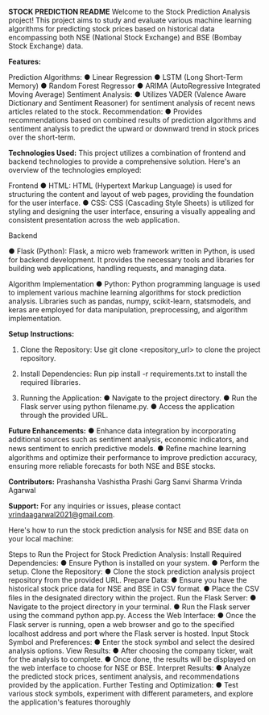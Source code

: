 **STOCK PREDICTION README** 
Welcome to the Stock Prediction Analysis project! This project aims to study and evaluate various machine learning algorithms for predicting stock prices based on historical data encompassing both NSE (National Stock Exchange) and BSE (Bombay Stock Exchange) data.


**Features:**

Prediction Algorithms:
●	Linear Regression
●	LSTM (Long Short-Term Memory)
●	Random Forest Regressor
●	ARIMA (AutoRegressive Integrated Moving Average)
Sentiment Analysis:
●	Utilizes VADER (Valence Aware Dictionary and Sentiment Reasoner) for sentiment analysis of recent news articles related to the stock.
Recommendation:
●	Provides recommendations based on combined results of prediction algorithms and sentiment analysis to predict the upward or downward trend in stock prices over the short-term.


**Technologies Used:**
This project utilizes a combination of frontend and backend technologies to provide a comprehensive solution. Here's an overview of the technologies employed:

Frontend
●	HTML: HTML (Hypertext Markup Language) is used for structuring the content and layout of web pages, providing the foundation for the user interface.
●	CSS: CSS (Cascading Style Sheets) is utilized for styling and designing the user interface, ensuring a visually appealing and consistent presentation across the web application.

Backend
 
●	Flask (Python): Flask, a micro web framework written in Python, is used for backend development. It provides the necessary tools and libraries for
building web applications, handling requests, and managing data.

Algorithm Implementation
●	Python: Python programming language is used to implement various machine learning algorithms for stock prediction analysis. Libraries such as pandas, numpy, scikit-learn, statsmodels, and keras are employed for data manipulation, preprocessing, and algorithm implementation.


**Setup Instructions:**

1.	Clone the Repository:
Use git clone <repository_url> to clone the project repository.

2.	Install Dependencies:
Run pip install -r requirements.txt to install the required llibraries.
3.	Running the Application:
●	Navigate to the project directory.
●	Run the Flask server using python filename.py.
●	Access the application through the provided URL.


**Future Enhancements:**
●	Enhance data integration by incorporating additional sources such as sentiment analysis, economic indicators, and news sentiment to enrich predictive models.
●	Reﬁne machine learning algorithms and optimize their performance to improve prediction accuracy, ensuring more reliable forecasts for both NSE       and BSE stocks.


**Contributors:**
Prashansha Vashistha
Prashi Garg
Sanvi Sharma
Vrinda Agarwal


**Support:**
For any inquiries or issues, please contact vrindaagarwal2021@gmail.com.


Here's how to run the stock prediction analysis for NSE and BSE data on your local machine:

Steps to Run the Project for Stock Prediction Analysis:
Install Required Dependencies:
●	Ensure Python is installed on your system.
●	Perform the setup.
Clone the Repository:
●	Clone the stock prediction analysis project repository from the provided URL.
Prepare Data:
●	Ensure you have the historical stock price data for NSE and BSE in CSV  format.
●	Place the CSV ﬁles in the designated directory within the project.
Run the Flask Server:
●	Navigate to the project directory in your terminal.
●	Run the Flask server using the command python app.py.
Access the Web Interface:
●	Once the Flask server is running, open a web browser and go to the speciﬁed localhost address and port where the Flask server is hosted.
Input Stock Symbol and Preferences:
●	Enter the stock symbol and select the desired analysis options.
View Results:
●	After choosing the company ticker, wait for the analysis to complete.
●	Once done, the results will be displayed on the web interface to choose for NSE or BSE.
Interpret Results:
●	Analyze the predicted stock prices, sentiment analysis, and recommendations provided by the application.
Further Testing and Optimization:
●	Test various stock symbols, experiment with different parameters, and  explore the application's features thoroughly 

